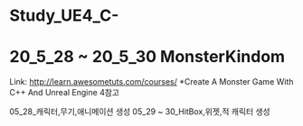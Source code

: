 # Study_UE4_C-
20_5_28 ~ 20_5_30 MonsterKindom
===============================
Link: http://learn.awesometuts.com/courses/ 
*Create A Monster Game With C++ And Unreal Engine 4참고

05_28_캐릭터,무기,애니메이션 생성
05_29 ~ 30_HitBox,위젯,적 캐릭터 생성
